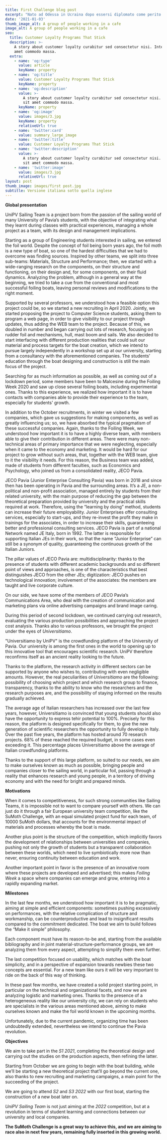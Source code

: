 ```yaml
---
title: First Challenge blog post
excerpt: "Nato ad Odessa in Ucraina dopo essersi diplomato come perito manutentore Aeronautico presso l’I.T.I.S\_ G. Feltrinelli di Milano si iscrive al corso di laurea in Ingegneria Industriale Meccanica all'Università di Pavia. Durante il primo anno universitario entra a far parte del UniPV Sailing Team spinto dalla voglia di far esperienza\_ e di contribuire con le proprie conoscenze in ambito aeronautico. Entra nel Team Performance, partecipando principalmente alla progettazione dello scafo e al miglioramento dell’efficienza generale.Nel tempo libero, oltre alla passione per la chitarra elettrica, segue con interesse i progressi in campo aerospaziale e nel settore dell’automotive. La fluenza in lingua inglese ha reso possibile l’apprendimento di nozioni aggiuntive in campo tecnico, che lo motivano alla creazione di progetti personali su Fusion360 e su carta, mantenendo alta la voglia di reinventarsi e migliorarsi nel tempo."
date: '2021-01-03'
thumb_image_alt: A group of people working in a cafe
image_alt: A group of people working in a cafe
seo:
  title: Customer Loyalty Programs That Stick
  description: >-
    A story about customer loyalty curabitur sed consectetur nisi. Integer sit
    amet commodo massa.
  extra:
    - name: 'og:type'
      value: article
      keyName: property
    - name: 'og:title'
      value: Customer Loyalty Programs That Stick
      keyName: property
    - name: 'og:description'
      value: >-
        A story about customer loyalty curabitur sed consectetur nisi. Integer
        sit amet commodo massa.
      keyName: property
    - name: 'og:image'
      value: images/3.jpg
      keyName: property
      relativeUrl: true
    - name: 'twitter:card'
      value: summary_large_image
    - name: 'twitter:title'
      value: Customer Loyalty Programs That Stick
    - name: 'twitter:description'
      value: >-
        A story about customer loyalty curabitur sed consectetur nisi. Integer
        sit amet commodo massa.
    - name: 'twitter:image'
      value: images/3.jpg
      relativeUrl: true
layout: post
thumb_image: images/first post.jpg
subtitle: Versione italiana sotto quella inglese
---
```

**Global presentation**

UniPV Sailing Team is a project born from the passion of the sailing world of many University of Pavia’s students, with the objective of integrating what they learnt during classes with practical experiences, managing a whole project as a team, with its design and management implications.

Starting as a group of Engineering students interested in sailing, we entered the foil world. Despite the concept of foil being born years ago, the foil moth is a new type of boat, so one of the hardest difficulties that we had to overcome was finding sources. Inspired by other teams, we split into three sub-teams: Materials, Structure and Performance; then, we started with a wide-ranging research on the components, on their structure and functioning, on their design and, for some components, on their fluid dynamics. Analyzing the problem, although in a general way at the beginning, we tried to take a cue from the conventional and most successful foiling boats, leaving personal reviews and modifications to the right moment.

Supported by several professors, we understood how a feasible option this project could be, so we started a new recruiting in April 2020. Jointly, we started proposing the project to Computer Science students, asking them to program a web page, in order to give visibility to our project through updates, thus adding the WEB team to the project. Because of this, we doubled in number and began carrying out lots of research, focusing on rudder foil and mechanisms, hull, mast boom and sails. We also decided to start interfacing with different production realities that could suit our material and process targets for the boat creation, which we intend to pursue largely independently in a workshop set up at our university, starting from a consultancy with the aforementioned companies. The students’ education through the boat designing and construction is still the main focus of the project.

Searching for as much information as possible, as well as coming out of a lockdown period, some members have been to Malcesine during the Foiling Week 2020 and saw up close several foiling boats, including experimental ones. Thanks to this experience, we realized how important it is to have contacts with companies able to provide their experience to the team, especially for students' growth.

In addition to the October recruitments, in winter we visited a few companies, which gave us suggestions for making components, as well as greatly influencing us; so, we have absorbed the typical pragmatism of these successful companies. Again, thanks to the Foiling Week, we understood how important it is to have a highly diverse team, with members able to give their contribution in different areas. There were many non-technical areas of primary importance that we were neglecting, especially when it came to the economy and marketing. It would be
hard for our project to grow without such areas, that, together with the WEB team, give to it the visibility it needs. For this reason, the Business team was added, made of students from different faculties, such as Economics and Psychology, who joined us from a consolidated reality, JECO Pavia.

JECO Pavia (Junior Enterprise Consulting Pavia) was born in 2018 and since then has been operating in Pavia and the surrounding areas. It’s a JE, a non-political and non-profit association, managed entirely by students from their related university, with the main purpose of reducing the gap between the theoretical preparation provided by university and the practical skills required at work. Therefore, using the “learning by doing” method, students can increase their future employability. Junior Enterprises offer consulting services, especially to start-ups, and they
re-invest the profit they make in trainings for the associates, in order to increase their skills, guaranteeing better and professional consulting services. JECO Pavia is part of a national Network named JE Italy, born in 1992. The latter is responsible for supporting Italian JEs in their work, so that the name “Junior Enterprise” can still be a synonym of quality, guaranteeing the continuous growth of the Italian Juniors.

The pillar values ​​of JECO Pavia are: multidisciplinarity: thanks to the presence of students with different academic backgrounds and so different point of views and approaches, is one of the characteristics that best distinguishes JECO from the other JEs; digitization: JECO pushes on technological innovation; involvement of the associates: the members are taught and live corporate culture.

On our side, we have some of the members of JECO Pavia’s Communications Area, who deal with the creation of communication and marketing plans via online advertising campaigns and brand image caring.

During this period of second lockdown, we continued carrying out research, evaluating the various production possibilities and approaching the project cost analysis. Thanks also to various professors, we brought the project under the eyes of *Universitiamo*.

"Universitiamo by UniPV" is the crowdfunding platform of the University of Pavia. Our university is among the first ones in the world to opening up to this innovative tool that encourages scientific research. UniPV therefore reconfirms itself as an ancient reality looking to the future.

Thanks to the platform, the research activity in different sectors can be supported by anyone who wishes to, contributing with even negligible amounts. However, the real peculiarities of *Universitiamo* are the following: possibility of choosing which project and which research group to finance, transparency, thanks to the ability to know who the researchers and the research purposes are, and the possibility of staying informed on the results gradually achieved.

The average age of Italian researchers has increased over the last few years, however, Universitiamo is convinced that young students should also have the opportunity to express tehir potential to 100%. Precisely for this reason, the platform is designed specifically for them, to give the new generation of scientific researchers the opportunity to fully develop in Italy. Over the past five years, the platform has hosted around 70 research projects. 68% of these reached the required budget, in some cases even exceeding it. This percentage places Universitiamo above the average of Italian crowdfunding platforms.

Thanks to the support of this large platform, so suited to our needs, we aim to make ourselves known as much as possible, bringing people and companies closer to the sailing world, in particular foil, passing through a reality that enhances research and young people, in a territory of driving economy and with the need for bright and prepared minds.



**Motivations**

When it comes to competitiveness, for such strong communities like Sailing Teams, it is impossible not to want to compare yourself with others. We can just do it through a fair European university team competition, like the SuMoth Challenge, with an equal simulated project fund for each team, of 10000 SuMoth dollars, that accounts for the environmental impact of materials and processes whereby the boat is made.

Another plus point is the structure of the competition, which implicitly favors the development of relationships between universities and companies, pushing not only the growth of students but a transparent collaboration between these worlds, which need to live symbiotically more now than never, ensuring continuity between education and work.

Another important point in favor is the presence of an innovative room where these projects are developed and advertised; this makes *Foiling Week* a space where companies can emerge and grow, entering into a rapidly expanding market.



**Milestones**

In the last few months, we understood how important it is to be pragmatic, aiming at simple and efficient components: sometimes pushing excessively on performances, with the relative complication of structure and workmanship, can be counterproductive and lead to insignificant results compared to the commitment dedicated. The boat we aim to build follows the “Make it simple” philosophy.

Each component must have its reason-to-be and, starting from the available bibliography and in joint material-structure-performance groups, we are analyzing them from every aspect, attempting to simplify them even further.

The last competition focused on usability, which matches with the boat simplicity, and in a perspective of expansion towards newbies these two concepts are essential. For a new team like ours it will be very important to ride on the back of this way of thinking.

In these past few months, we have created a solid project starting point, in particular on the technical and organizational facets, and now we are analyzing logistic and marketing ones. Thanks to the presence of a heterogeneous reality like our university city, we can rely on students who are specialists in the various areas mentioned above, aiming to make ourselves known and make the foil world known in the upcoming months.

Unfortunately, due to the current pandemic, organizing time has been undoubtedly extended, nevertheless we intend to continue the Pavia revolution.



**Objectives**

We aim to take part in the *S1 2021*, completing the theoretical design and carrying out the studies on the production aspects, then refining the latter. 

Starting from October we are going to begin with the boat building, while we’ll be starting a new theoretical project that’ll go beyond the current one, also thanks to new recruiting and marketing campaigns, a main point for the succeeding of the project.

We are going to attend *S2* and *S3 2022* with our first boat, starting the construction of a new boat later on.

*UniPV Sailing Team* is not just aiming at the *2022* competition, but at a revolution in terms of student learning and connections between our university and local companies.

**The SuMoth Challenge is a great way to achieve this, and we are
aiming to race also in next few years, remaining fully inserted in this growing
world.**
